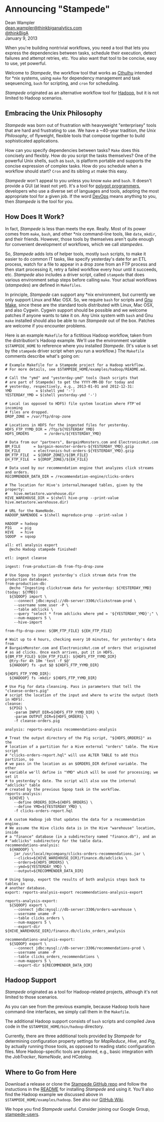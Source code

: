 # Announcing "Stampede"

Dean Wampler<br/>
[dean.wampler@thinkbiganalytics.com](mailto:dean.wampler@thinkbiganalytics.com)<br/>
[@thinkBigA](https://twitter.com/thinkBigA/)<br/>
January 9, 2013

When you're building nontrivial workflows, you need a tool that lets you express the dependencies between tasks, schedule their execution, detect failures and attempt retries, etc. You also want that tool to be concise, easy to use, yet powerful.

Welcome to *Stampede*, the workflow tool that works as [Cthulhu](http://en.wikipedia.org/wiki/Cthulhu) intended for *nix systems, using `make` for dependency management and task seqeuencing, `bash` for scripting, and `cron` for scheduling.

*Stampede* originated as an alternative workflow tool for [Hadoop](http://hadoop.apache.org), but it is not limited to Hadoop scenarios.

## Embracing the Unix Philosophy

*Stampede* was born out of frustration with heavyweight "enterprisey" tools that are hard and frustrating to use. We have a ~40-year tradition, *the Unix Philosophy*, of flyweight, flexible tools that compose together to build sophisticated applications.

How can you specify dependencies between tasks? `Make` does this concisely and flexibly. How do you script the tasks themselves? One of the powerful Unix shells, such as `bash`, is platform portable and supports the concise expression of complex tasks. How do you schedule when a workflow should start? `Cron` and its sibling `at` make this easy.

*Stampede* won't appeal to you unless you know `make` and `bash`. It doesn't provide a GUI (at least not yet).  It's a tool for [polygot programmers](http://polyglotprogramming.com), developers who use a diverse set of languages and tools, adopting the most appropriate tool for a given job. If the word [DevOps](http://devops.com/) means anything to you, then *Stampede* is the tool for you.

## How Does It Work?

In fact, *Stampede* is less than meets the eye. Really. Most of its power comes from `make`, `bash`, and other *nix command-line tools, like `date`, `mkdir`, and their friends. However, those tools by themselves aren't quite enough for convenient development of workflows, which we call *stampedes*.

So, *Stampede* adds lots of helper tools, mostly `bash` scripts, to make it easier to do common IT tasks, like specify yesterday's date for an ETL process, watch for a file to appear in a drop zone from an FTP process and then start processing it, retry a failed workflow every hour until it succeeds, etc. *Stampede* also includes a driver script, called `stampede` that does various environment setup steps before calling `make`. Your actual workflows (*stampedes*) are defined in `Makefiles`.

In principle, *Stampede* can support any *nix environment, but currently we only support Linux and Mac OSX. So, we require `bash` for scripts and [Gnu Make](http://www.gnu.org/software/make/), since these are the standard tools distributed with Linux, Mac OSX, and also Cygwin. Cygwin support should be possible and we welcome patches if anyone wants to take it on. Any Unix system with
`bash` and Gnu `make` installed should also be able to run *Stampede* out of the box. Patches are welcome if you encounter problems.

Here is an example `Makefile` for a fictitious Hadoop workflow, taken from the distribution's Hadoop example. We'll use the environment variable `$STAMPEDE_HOME` to reference where you installed *Stampede*. (It's value is set by the `stampede` driver script when you run a workflow.) The `Makefile` comments describe what's going on:

    # Example Makefile for a Stampede project for a Hadoop workflow.
    # For more details, see $STAMPEDE_HOME/examples/hadoop/README.md.

    # Call the "ymd" and "yesterday-ymd" tools (bash scripts that 
    # are part of Stampede) to get the YYYY-MM-DD for today and 
    # yesterday, respectively, e.g., 2013-01-01 and 2012-12-31:
    YMD           = $(shell ymd '-')
    YESTERDAY_YMD = $(shell yesterday-ymd '-')

    # Local (as opposed to HDFS) file system location where FTP'ed incoming
    # files are dropped. 
    DROP_ZONE = /var/ftp/drop-zone

    # Locations in HDFS for the ingested files for yesterday.
    HDFS_FTP_YYMD_DIR = /ftp/${YESTERDAY_YMD}
    HDFS_ORDERS       = /orders/${YESTERDAY_YMD}

    # Data from our "partners", BargainMonsters.com and ElectronicsHut.com
    BM_FILE      = bargain-monster-orders-${YESTERDAY_YMD}.gzip
    EH_FILE      = electronics-hut-orders-${YESTERDAY_YMD}.gzip
    BM_FTP_FILE  = ${DROP_ZONE}/${BM_FILE}
    EH_FTP_FILE  = ${DROP_ZONE}/${EH_FILE}

    # Data used by our recommendation engine that analyzes click streams and orders.
    RECOMMENDER_DATA_DIR = /recommendation-engine/clicks-orders

    # The location for Hive's internal/managed tables, given by the property:
    #   hive.metastore.warehouse.dir
    HIVE_WAREHOUSE_DIR = $(shell hive-prop --print-value hive.metastore.warehouse.dir)

    # URL for the NameNode.
    HADOOP_NAMENODE = $(shell mapreduce-prop --print-value )

    HADOOP = hadoop
    PIG    = pig
    HIVE   = hive
    SQOOP  = sqoop

    all: etl analysis export
      @echo Hadoop stampede finished!

    etl: ingest cleanse

    ingest: from-production-db from-ftp-drop-zone

    # Use Sqoop to ingest yesterday's click stream data from the production database.
    from-production-db:
      @echo "Ingesting clickstream data for yesterday: ${YESTERDAY_YMD} (today: ${YMD})
      ${SQOOP} import \
        --connect jdbc:mysql://db-server:3306/clickstream-prod \
        --username some_user -P \
        --table adclicks \
        --query "select * from adclicks where ymd = '${YESTERDAY_YMD}';" \
        --num-mappers 5 \
        --hive-import

    from-ftp-drop-zone: ${BM_FTP_FILE} ${EH_FTP_FILE}

    # Wait up to 4 hours, checking every 10 minutes, for yesterday's data from 
    # BargainMonster.com and ElectronicsHut.com of orders that originated
    # as ad clicks. Once each arrives, put it in HDFS.
    ${BM_FTP_FILE} ${EH_FTP_FILE}: ${HDFS_FTP_YYMD_DIR}
      @try-for 4h 10m 'test -f $@'
      ${HADOOP} fs -put $@ ${HDFS_FTP_YYMD_DIR} 

    ${HDFS_FTP_YYMD_DIR}:
      ${HADOOP} fs -mkdir ${HDFS_FTP_YYMD_DIR}

    # Use Pig for data cleansing. Pass in parameters that tell the "cleanse-orders.pig"
    # script the location of the input and where to write the output (both in HDFS).
    cleanse:
      ${PIG} \
        -param INPUT_DIR=${HDFS_FTP_YYMD_DIR} \
        -param OUTPUT_DIR=${HDFS_ORDERS} \
        -f cleanse-orders.pig 
     
    analysis: reports-analysis recommendations-analysis

    # Treat the output directory of the Pig script, "${HDFS_ORDERS}" as the
    # location of a partition for a Hive external "orders" table. The Hive script
    # "clicks-orders-report.hql" will use ALTER TABLE to add this partition, so
    # we pass in the location as an $ORDERS_DIR defined variable. The other 
    # variable we'll define is "YMD" which will be used for processing; we set it 
    # to yesterday's date. The script will also use the internal "adclicks" table 
    # created by the previous Sqoop task in the workflow.
    reports-analysis:
      ${HIVE} \
        --define ORDERS_DIR=${HDFS_ORDERS} \
        --define YMD=${YESTERDAY_YMD} \
        -f clicks-orders-report.hql 

    # A custom Hadoop job that updates the data for a recommendation engine. 
    # We assume the Hive clicks data is in the Hive "warehouse" location, inside
    # a "finance" database (in a subdirectory named "finance.db"), and an
    # "adclicks" subdirectory for the table data.
    recommendations-analysis:
      ${HADOOP} \
        jar /usr/local/mycompany/clicks-orders-recommendations.jar \
        --clicks=${HIVE_WAREHOUSE_DIR}/finance.db/adclicks \
        --orders=${HDFS_ORDERS} \
        --ymd=${YESTERDAY_YMD} \
        --output=${RECOMMENDER_DATA_DIR}

    # Using Sqoop, export the results of both analysis steps back to tables in
    # another database.
    export: reports-analysis-export recommendations-analysis-export

    reports-analysis-export:
      ${SQOOP} export \
        --connect jdbc:mysql://db-server:3306/orders-warehouse \
        --username uname -P
        --table clicks_orders \
        --num-mappers 5 \
        --export-dir ${HIVE_WAREHOUSE_DIR}/finance.db/clicks_orders_analysis

    recommendations-analysis-export:
      ${SQOOP} export \
        --connect jdbc:mysql://db-server:3306/recommendations-prod \
        --username uname -P
        --table clicks_orders_recommendations \
        --num-mappers 5 \
        --export-dir ${RECOMMENDER_DATA_DIR}
              

## Hadoop Support

*Stampede* originated as a tool for Hadoop-related projects, although it's not limited to those scenarios.

As you can see from the previous example, because Hadoop tools have command-line interfaces, we simply call them in the `Makefile`.

The additional Hadoop support consists of `bash` scripts and compiled Java code in the `$STAMPEDE_HOME/bin/hadoop` directory. 

Currently, there are three additional tools provided by *Stampede* for determining configuration property settings for *MapReduce*, *Hive*, and *Pig*, by actually running those tools, as opposed to reading static configuration files. More Hadoop-specific tools are planned, e.g., basic integration with the *JobTracker*, *NameNode*, and *HCatalog*.

## Where to Go from Here

Download a release or clone the [Stampede GitHub repo](https://github.com/ThinkBigAnalytics/stampede) and follow the instuctions in the [README](https://github.com/ThinkBigAnalytics/stampede) for installing *Stampede* and using it. You'll also find the Hadoop example we discussed above in `$STAMPEDE_HOME/examples/hadoop`. See also our [GitHub Wiki](https://github.com/ThinkBigAnalytics/stampede/wiki).

We hope you find *Stampede* useful. Consider joining our Google Group, [stampede-users](https://groups.google.com/forum/#!forum/stampede-users).
